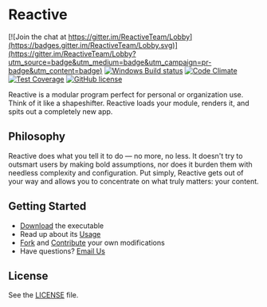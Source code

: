 ﻿# Reactive

[![Join the chat at https://gitter.im/ReactiveTeam/Lobby](https://badges.gitter.im/ReactiveTeam/Lobby.svg)](https://gitter.im/ReactiveTeam/Lobby?utm_source=badge&utm_medium=badge&utm_campaign=pr-badge&utm_content=badge)
[![Windows Build status](https://ci.appveyor.com/api/projects/status/uy46b51xk9k8uj8x?svg=true)](https://ci.appveyor.com/project/heywhite/reactivemain)
[![Code Climate](https://codeclimate.com/github/ReactiveTeam/ReactiveMain/badges/gpa.svg)](https://codeclimate.com/github/ReactiveTeam/ReactiveMain)
[![Test Coverage](https://codeclimate.com/github/ReactiveTeam/ReactiveMain/badges/coverage.svg)](https://codeclimate.com/github/ReactiveTeam/ReactiveMain/coverage)
[![GitHub license](https://img.shields.io/badge/license-AGPL-blue.svg)](https://raw.githubusercontent.com/ReactiveTeam/ReactiveMain/master/LICENSE)

Reactive is a modular program perfect for personal or organization use. Think of it like a shapeshifter. Reactive loads your module, renders it, and spits out a completely new app.

## Philosophy

Reactive does what you tell it to do — no more, no less. It doesn't try to outsmart users by making bold assumptions, nor does it burden them with needless complexity and configuration. Put simply, Reactive gets out of your way and allows you to concentrate on what truly matters: your content.

## Getting Started

* [Download](https://github.com/ReactiveTeam/ReactiveMain/releases/) the executable
* Read up about its [Usage](https://reactiveteam.github.io/ReactiveSite/index.html)
* [Fork](https://github.com/ReactiveTeam/ReactiveMain/fork) and [Contribute](https://reactiveteam.github.io/ReactiveSite/articles/contributing.html) your own modifications
* Have questions? [Email Us](mailto:haikalizz@prototypestd.cu.ma)

## License

See the [LICENSE](https://github.com/ReactiveTeam/ReactiveMain/blob/master/LICENSE) file.
